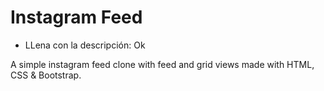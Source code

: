 # Instagram Feed

- LLena con la descripción: Ok

A simple instagram feed clone with feed and grid views made with HTML, CSS & Bootstrap.